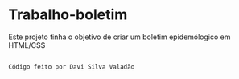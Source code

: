 # Trabalho-boletim
Este projeto tinha o objetivo de criar um boletim epidemólogico em HTML/CSS

```

Código feito por Davi Silva Valadão

```
